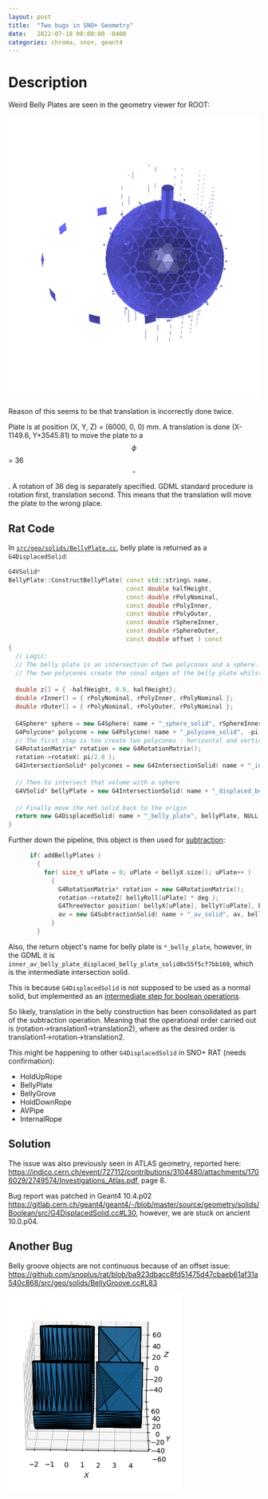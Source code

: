 ```yaml
---
layout: post
title:  "Two bugs in SNO+ Geometry"
date:   2022-07-18 00:00:00 -0400
categories: chroma, sno+, geant4
---
```


# Description

Weird Belly Plates are seen in the geometry viewer for ROOT:

![root viewer](/assets/snoplus_geo_bug/snoplus_bug.png)

Reason of this seems to be that translation is incorrectly done twice.

Plate is at position (X, Y, Z) = (6000, 0, 0) mm. A translation is done  (X-1149.6, Y+3545.81) to move the plate to a $$\phi$$ =
36$$^{\circ}$$.  A rotation of 36 deg is separately specified. GDML standard procedure is rotation first, translation
second. This means that the translation will move the plate to the wrong place.

## Rat Code

In [`src/geo/solids/BellyPlate.cc`](https://github.com/snoplus/rat/blob/ba923dbacc8fd51475d47cbaeb61af31a540c868/src/geo/solids/BellyPlate.cc#L48-L78), belly plate is returned as a `G4DisplacedSolid`:
```c++
G4VSolid*
BellyPlate::ConstructBellyPlate( const std::string& name,
                                 const double halfHeight,
                                 const double rPolyNominal,
                                 const double rPolyInner,
                                 const double rPolyOuter,
                                 const double rSphereInner,
                                 const double rSphereOuter,
                                 const double offset ) const
{
  // Logic:
  // The belly plate is an intersection of two polycones and a sphere.
  // The two polycones create the conal edges of the belly plate whilst the sphere creates the face.

  double z[] = { -halfHeight, 0.0, halfHeight};
  double rInner[] = { rPolyNominal, rPolyInner, rPolyNominal };
  double rOuter[] = { rPolyNominal, rPolyOuter, rPolyNominal };

  G4Sphere* sphere = new G4Sphere( name + "_sphere_solid", rSphereInner, rSphereOuter, -pi / 10.0, pi / 5.0, 4.0 * pi / 10.0, pi / 5.0 );
  G4Polycone* polycone = new G4Polycone( name + "_polycone_solid", -pi / 10.0, pi / 5.0, 3, z, rInner, rOuter );
  // The first step is too create two polycones : horizontal and vertical
  G4RotationMatrix* rotation = new G4RotationMatrix();
  rotation->rotateX( pi/2.0 );
  G4IntersectionSolid* polycones = new G4IntersectionSolid( name + "_intersected_polycones_solid", polycone, polycone, rotation, G4ThreeVector( 0.0, 0.0, 0.0 ) );

  // Then to intersect that volume with a sphere
  G4VSolid* bellyPlate = new G4IntersectionSolid( name + "_displaced_belly_plate_solid", sphere, polycones, NULL, G4ThreeVector( 0.0, 0.0, 0.0 ) );

  // Finally move the net solid back to the origin
  return new G4DisplacedSolid( name + "_belly_plate", bellyPlate, NULL, G4ThreeVector( -offset, 0.0, 0.0 ) );
}
```
Further down the pipeline, this object is then used for [subtraction](https://github.com/snoplus/rat/blob/ba923dbacc8fd51475d47cbaeb61af31a540c868/src/geo/AcrylicVesselFactory.cc#L68-L77):
```c++
      if( addBellyPlates )
        {
          for( size_t uPlate = 0; uPlate < bellyX.size(); uPlate++ )
            {
              G4RotationMatrix* rotation = new G4RotationMatrix();
              rotation->rotateZ( bellyRoll[uPlate] * deg );
              G4ThreeVector position( bellyX[uPlate], bellyY[uPlate], bellyZ[uPlate] );
              av = new G4SubtractionSolid( name + "_av_solid", av, bellyPlate, rotation, position );
            }
        }
```
Also, the return object's name for belly plate is `*_belly_plate`, however, in the GDML it is
`inner_av_belly_plate_displaced_belly_plate_solid0x55f5cf7bb160`, which is the intermediate intersection solid. 

This is because `G4DisplacedSolid` is not supposed to be used as a normal solid, but implemented as an [intermediate step
for boolean
operations](https://gitlab.cern.ch/geant4/geant4/-/blob/master/source/geometry/solids/Boolean/src/G4DisplacedSolid.cc#L26-27).

So likely, translation in the belly construction has been consolidated as part of the subtraction operation. Meaning
that the operational order carried out is (rotation->translation1->translation2), where as the desired order is
translation1->rotation->translation2.

This might be happening to other `G4DisplacedSolid` in SNO+ RAT (needs confirmation):
- HoldUpRope
- BellyPlate
- BellyGrove
- HoldDownRope
- AVPipe
- InternalRope

## Solution
The issue was also previously seen in ATLAS geometry, reported here:
<https://indico.cern.ch/event/727112/contributions/3104480/attachments/1706029/2749574/Investigations_Atlas.pdf>, page 8.

Bug report was patched in Geant4 10.4.p02
<https://gitlab.cern.ch/geant4/geant4/-/blob/master/source/geometry/solids/Boolean/src/G4DisplacedSolid.cc#L30>,
however, we are stuck on ancient 10.0.p04.



## Another Bug

Belly groove objects are not continuous because of an offset issue: <https://github.com/snoplus/rat/blob/ba923dbacc8fd51475d47cbaeb61af31a540c868/src/geo/solids/BellyGroove.cc#L83>

![Belly Groove](/assets/snoplus_geo_bug/belly_groove.png)
